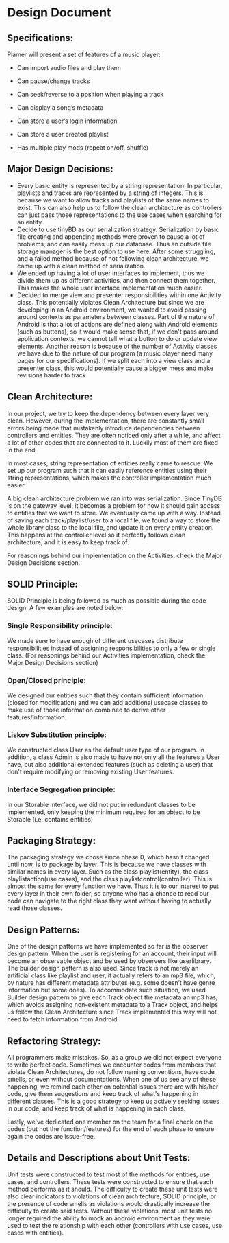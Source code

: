 # Design Document

## Specifications:

Plamer will present a set of features of a music player:

- Can import audio files and play them

- Can pause/change tracks

- Can seek/reverse to a position when playing a track

- Can display a song’s metadata

- Can store a user’s login information

- Can store a user created playlist

- Has multiple play mods (repeat on/off, shuffle)

## Major Design Decisions:

* Every basic entity is represented by a string representation. In particular, playlists and tracks are represented by a string of integers. This is because we want to allow tracks and playlists of the same names to exist. This can also help us to follow the clean architecture as controllers can just pass those representations to the use cases when searching for an entity.
* Decide to use tinyBD as our serialization strategy. Serialization by basic file creating and appending methods were proven to cause a lot of problems, and can easily mess up our database. Thus an outside file storage manager is the best option to use here. After some struggling, and a failed method because of not following clean architecture, we came up with a clean method of serialization. 
* We ended up having a lot of user interfaces to implement, thus we divide them up as different activities, and then connect them together. This makes the whole user interface implementation much easier.
* Decided to merge view and presenter responsibilities within one Activity class. This potentially violates Clean Architecture but since we are developing in an Android environment, we wanted to avoid passing around contexts as parameters between classes. Part of the nature of Android is that a lot of actions are defined along with Android elements (such as buttons), so it would make sense that, if we don't pass around application contexts, we cannot tell what a button to do or update view elements. Another reason is because of the number of Activity classes we have due to the nature of our program (a music player need many pages for our specifications). If we split each into a view class and a presenter class, this would potentially cause a bigger mess and make revisions harder to track.

## Clean Architecture: 

In our project, we try to keep the dependency between every layer very clean. However, during the implementation, there are constantly small errors being made that mistakenly introduce dependencies between controllers and entities. They are often noticed only after a while, and affect a lot of other codes that are connected to it. Luckily most of them are fixed in the end.

In most cases, string representation of entities really came to rescue. We set up our program such that it can easily reference entities using their string representations, which makes the controller implementation much easier.

A big clean architecture problem we ran into was serialization. Since TinyDB is on the gateway level, it becomes a problem for how it should gain access to entities that we want to store. We eventually came up with a way. Instead of saving each track/playlist/user to a local file, we found a way to store the whole library class to the local file, and update it on every entity creation. This happens at the controller level so it perfectly follows clean architecture, and it is easy to keep track of.  

For reasonings behind our implementation on the Activities, check the Major Design Decisions section.

## SOLID Principle:

SOLID Principle is being followed as much as possible during the code design. A few examples are noted below:  
### Single Responsibility principle: 
We made sure to have enough of different usecases distribute responsibilities instead of assigning responsibilities to only a few or single class. (For reasonings behind our Activities implementation, check the Major Design Decisions section)
### Open/Closed principle: 
We designed our entities such that they contain sufficient information (closed for modification) and we can add additional usecase classes to make use of those information combined to derive other features/information.  
### Liskov Substitution principle: 
We constructed class User as the default user type of our program. In addition, a class Admin is also made to have not only all the features a User have, but also additional extended features (such as deleting a user) that don't require modifying or removing existing User features.  
### Interface Segregation principle: 
In our Storable interface, we did not put in redundant classes to be implemented, only keeping the minimum required for an object to be Storable (i.e. contains entities)


## Packaging Strategy:

The packaging strategy we chose since phase 0, which hasn't changed until now, is to package by layer. This is because we have classes with similar names in every layer. Such as the class playlist(entity), the class playlistaction(use cases), and the class playlistcontrol(controller). This is almost the same for every function we have. Thus it is to our interest to put every layer in their own folder, so anyone who has a chance to read our code can navigate to the right class they want without having to actually read those classes.

## Design Patterns:

One of the design patterns we have implemented so far is the observer design pattern. When the user is registering for an account, their input will become an observable object and be used by observers like userlibrary.  The builder design pattern is also used. Since track is not merely an artificial class like playlist and user, it actually refers to an mp3 file, which, by nature has different metadata attributes (e.g. some doesn’t have genre information but some does). To accommodate such situation, we used Builder design pattern to give each Track object the metadata an mp3 has, which avoids assigning non-existent metadata to a Track object, and helps us follow the Clean Architecture since Track implemented this way will not need to fetch information from Android.

## Refactoring Strategy:

All programmers make mistakes. So, as a group we did not expect everyone to write perfect code. Sometimes we encounter codes from members that violate Clean Architectures, do not follow naming conventions, have code smells, or even without documentations. When one of us see any of these happening, we remind each other on potential issues there are with his/her code, give them suggestions and keep track of what's happening in different classes. This is a good strategy to keep us actively seeking issues in our code, and keep track of what is happening in each class.  

Lastly, we've dedicated one member on the team for a final check on the codes (but not the function/features) for the end of each phase to ensure again the codes are issue-free.

## Details and Descriptions about Unit Tests:
Unit tests were constructed to test most of the methods for entities, use cases, and controllers. These tests were constructed to ensure that each method performs as it should. The difficulty to create these unit tests were also clear indicators to violations of clean architecture, SOLID principle, or the presence of code smells as violations would drastically increase the difficulty to create said tests. Without these violations, most unit tests no longer required the ability to mock an android environment as they were used to test the relationship with each other (controllers with use cases, use cases with entities). 
